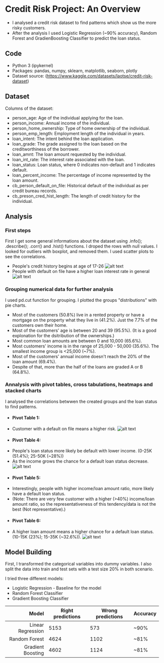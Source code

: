 # Credit Risk Project: An Overview
* I analysed a credit risk dataset to find patterns which show us the more risky customers.
* After the analysis I used Logistic Regression (~90% accuracy), Random Forest and GradienBoosting Classifier to predict the loan status.
## Code
* Python 3 (ipykernel)
* Packages: pandas, numpy, sklearn, matplotlib, seaborn, plotly
* Dataset source: (https://www.kaggle.com/datasets/laotse/credit-risk-dataset)

## Dataset
Columns of the dataset:
* person_age: Age of the individual applying for the loan.
* person_income: Annual income of the individual.
* person_home_ownership: Type of home ownership of the individual.
* person_emp_length: Employment length of the individual in years.
* loan_intent: The intent behind the loan application.
* loan_grade: The grade assigned to the loan based on the creditworthiness of the borrower.
* loan_amnt: The loan amount requested by the individual.
* loan_int_rate: The interest rate associated with the loan.
* loan_status: Loan status, where 0 indicates non-default and 1 indicates default.
* loan_percent_income: The percentage of income represented by the loan amount.
* cb_person_default_on_file: Historical default of the individual as per credit bureau records.
* cb_preson_cred_hist_length: The length of credit history for the individual.

## Analysis
### First steps
First I get some general informations about the dataset using .info(); .describe(); .corr() and .hist() functions.
I droped the rows with null values.
I looked for outliers with boxplot, and removed them.
I used scatter plots to see the correlations.


* People's credit history begins at age of 17-26
![alt text](https://github.com/trauerj/Credit_Risk_Project/blob/main/Images/hist_length_age_plot.png)
* People with default on file have a higher loan interest rate in general
![alt text](https://github.com/trauerj/Credit_Risk_Project/blob/main/Images/default_on_file_int_rate_plot.png)
### Grouping numerical data for further analysis
I used pd.cut function for grouping. I plotted the groups "distributions" with pie charts.
 * Most of the customers (50.8%) live in a rented property or have a mortgage on the property what they live in (41.2%). Just the 7.7% of the customers own their home.
 * Most of the customers' age is between 20 and 39 (95.5%). (It is a good explonation for the dsitribution of the ownerships.)
 * Most common loan amounts are between 0 and 10,000 (65.6%).
 * Most customers' income is in the range of 25,000 - 50,000 (35.6%). The smallest income group is <25,000 (~7%).
 * Most of the customers' annual income doesn't reach the 20% of the loan amount (69.4%).
 * Despite of that, more than the half of the loans are graded A or B (64.8%).
### Annalysis with pivot tables, cross tabulations, heatmaps and stacked charts
I analysed the correlations betwwen the created groups and the loan status to find patterns.
- #### Pivot Table 1:
 - Customer with a default on file means a higher risk.
 ![alt text](https://github.com/trauerj/Credit_Risk_Project/blob/main/Images/default_on_file_status_plot.png)
- #### Pivot Table 4:
 - People's loan status more likely be default with lower income. (0-25K (51.4%); 25-50K (~28%))
 - As the income grows the chance for a default loan status decrease.
 ![alt text](https://github.com/trauerj/Credit_Risk_Project/blob/main/Images/income_status_plot.png)
- #### Pivot Table 5:
 - Interestingly, people with higher income/loan amount ratio, more likely have a default loan status.
 - (Note: There are very few customer with a higher (>40%) income/loan amount ratio, so the representativeness of this tendency/data is not the best (Not representative).)
- #### Pivot Table 6:
 - A higher loan amount means a higher chance for a default loan status. (10-15K (23%); 15-35K (~32.6%)).
![alt text](https://github.com/trauerj/Credit_Risk_Project/blob/main/Images/amount_group_status_plot.png)

## Model Building
First, I transformed the categorical variables into dummy variables.
I also split the data into train and test sets with a test size 20% in both scenario.

I tried three different models:
* Logistic Regression - Baseline for the model
* Random Forest Classifier
* Gradient Boosting Classifier

|      Model      | Right predictions | Wrong predictions | Accuracy |
|----------------:|------|------|------|
|Linear Regression| 5153 | 573 | ~90% |
|Random Forest    | 4624 | 1102 | ~81% |
|Gradient Boosting| 4602 | 1124 | ~81% |
